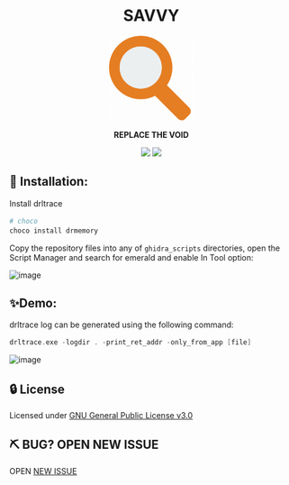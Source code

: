 <h1 align="center"> SAVVY</h1>
<div align="center">
 <img src="https://raw.githubusercontent.com/reb311ion/savvy/main/savvy.png" alt="Example" width="150" height="150"> 
  <p>
  <strong>
  REPLACE THE VOID 
  </strong>
 </p>
</div>
<div align="center">
  <!-- Crates version -->
  <a >
    <img src="https://img.shields.io/badge/version-v0.1-green.svg"
  </a>
  <a >
    <img src="https://img.shields.io/badge/license-GPLv3-blue.svg"
  </a>
</div>
   

## 🚀 Installation:

Install drltrace
```powershell
# choco
choco install drmemory
```

Copy the repository files into any of `ghidra_scripts` directories, open the Script Manager and search for emerald and enable In Tool option:

![image](https://user-images.githubusercontent.com/22657154/99777175-99897a80-2b1a-11eb-8823-5c86376752bb.png)

## ✨Demo:
drltrace log can be generated using the following command:

```c
drltrace.exe -logdir . -print_ret_addr -only_from_app [file]
```

![image](https://user-images.githubusercontent.com/22657154/99778569-8677aa00-2b1c-11eb-99ea-c4dc9ad09499.png)


## 🔒 License

Licensed under [GNU General Public License v3.0](https://github.com/reb311ion/replica/blob/savvy/LICENSE)

## ⛏️ BUG? OPEN NEW ISSUE

OPEN [NEW ISSUE](https://github.com/reb311ion/savvy/issues)
